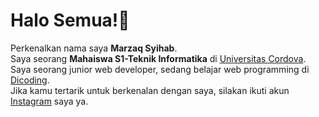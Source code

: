 # Halo Semua!👋

Perkenalkan nama saya **Marzaq Syihab**.\
Saya seorang **Mahaiswa S1-Teknik Informatika** di [Universitas Cordova](https://undova.ac.id/).\
Saya seorang junior web developer, sedang belajar web programming di [Dicoding](https://www.dicoding.com).\
Jika kamu tertarik untuk berkenalan dengan saya, silakan ikuti akun [Instagram](https://www.instagram.com/marzaqsyihab/) saya ya.
